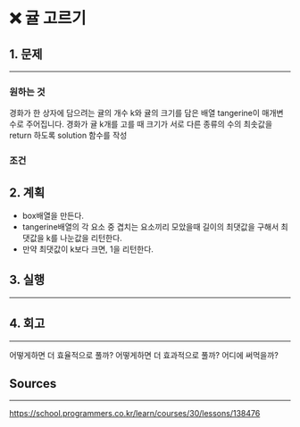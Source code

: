 # ❌ 귤 고르기

## 1. 문제

---

### 원하는 것

경화가 한 상자에 담으려는 귤의 개수 k와 귤의 크기를 담은 배열 tangerine이 매개변수로 주어집니다. 경화가 귤 k개를 고를 때 크기가 서로 다른 종류의 수의 최솟값을 return 하도록 solution 함수를 작성

### 조건

## 2. 계획

- box배열을 만든다.
- tangerine배열의 각 요소 중 겹치는 요소끼리 모았을때 길이의 최댓값을 구해서 최댓값을 k를 나눈값을 리턴한다.
- 만약 최댓값이 k보다 크면, 1을 리턴한다.

## 3. 실행

---

## 4. 회고

---

어떻게하면 더 효율적으로 풀까?
어떻게하면 더 효과적으로 풀까?
어디에 써먹을까?

## Sources

---

https://school.programmers.co.kr/learn/courses/30/lessons/138476
